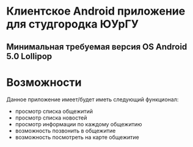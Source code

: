 # Клиентское Android приложение для студгородка ЮУрГУ

## Минимальная требуемая версия OS Android 5.0 Lollipop

# Возможности
Данное приложение имеет/будет иметь следующий функционал:
- просмотр списка общежитий
- просмотр списка новостей
- просмотр информации по каждому общежитию
- возможность позвонить в общежитие
- возможность посмотреть на карте общежитие
